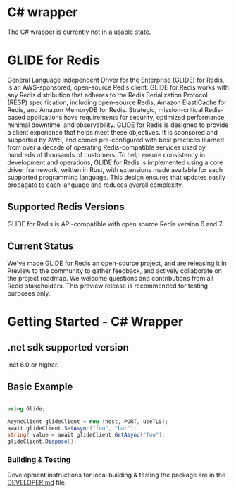 # C# wrapper

The C# wrapper is currently not in a usable state.

# GLIDE for Redis

General Language Independent Driver for the Enterprise (GLIDE) for Redis, is an AWS-sponsored, open-source Redis client. GLIDE for Redis works with any Redis distribution that adheres to the Redis Serialization Protocol (RESP) specification, including open-source Redis, Amazon ElastiCache for Redis, and Amazon MemoryDB for Redis.
Strategic, mission-critical Redis-based applications have requirements for security, optimized performance, minimal downtime, and observability. GLIDE for Redis is designed to provide a client experience that helps meet these objectives. It is sponsored and supported by AWS, and comes pre-configured with best practices learned from over a decade of operating Redis-compatible services used by hundreds of thousands of customers. To help ensure consistency in development and operations, GLIDE for Redis is implemented using a core driver framework, written in Rust, with extensions made available for each supported programming language. This design ensures that updates easily propagate to each language and reduces overall complexity.

## Supported Redis Versions

GLIDE for Redis is API-compatible with open source Redis version 6 and 7.

## Current Status

We've made GLIDE for Redis an open-source project, and are releasing it in Preview to the community to gather feedback, and actively collaborate on the project roadmap. We welcome questions and contributions from all Redis stakeholders.
This preview release is recommended for testing purposes only.

# Getting Started - C# Wrapper

## .net sdk supported version

.net 6.0 or higher.

## Basic Example

```csharp

using Glide;

AsyncClient glideClient = new (host, PORT, useTLS);
await glideClient.SetAsync("foo", "bar");
string? value = await glideClient.GetAsync("foo");
glideClient.Dispose();
```

### Building & Testing

Development instructions for local building & testing the package are in the [DEVELOPER.md](DEVELOPER.md#build-from-source) file.
